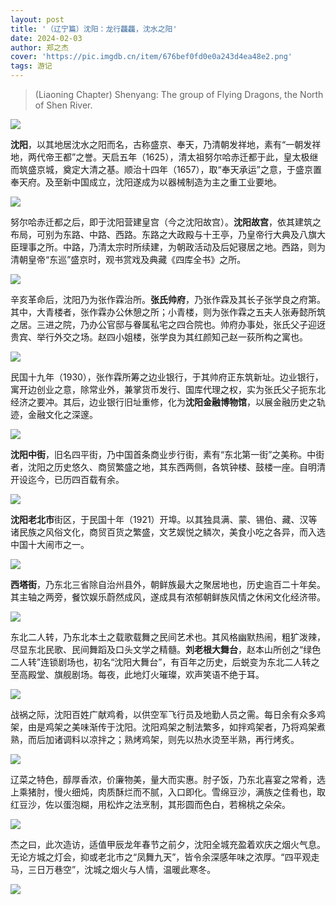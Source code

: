 ```yaml
---
layout: post
title: '（辽宁篇）沈阳：龙行龘龘，沈水之阳'
date: 2024-02-03
author: 郑之杰
cover: 'https://pic.imgdb.cn/item/676bef0fd0e0a243d4ea48e2.png'
tags: 游记
---
```


> (Liaoning Chapter) Shenyang: The group of Flying Dragons, the North of Shen River.

![](https://pic.imgdb.cn/item/676bef0fd0e0a243d4ea48e2.png)

**沈阳**，以其地居沈水之阳而名，古称盛京、奉天，乃清朝发祥地，素有“一朝发祥地，两代帝王都”之誉。天启五年（1625），清太祖努尔哈赤迁都于此，皇太极继而筑盛京城，奠定大清之基。顺治十四年（1657），取“奉天承运”之意，于盛京置奉天府。及至新中国成立，沈阳遂成为以器械制造为主之重工业要地。

![](https://pic.imgdb.cn/item/676bf1eed0e0a243d4ea4ab5.png)

努尔哈赤迁都之后，即于沈阳营建皇宫（今之沈阳故宫）。**沈阳故宫**，依其建筑之布局，可别为东路、中路、西路。东路之大政殿与十王亭，乃皇帝行大典及八旗大臣理事之所。中路，乃清太宗时所续建，为朝政活动及后妃寝居之地。西路，则为清朝皇帝“东巡”盛京时，观书赏戏及典藏《四库全书》之所。

![](https://pic.imgdb.cn/item/676bf24cd0e0a243d4ea4ac4.png)

辛亥革命后，沈阳乃为张作霖治所。**张氏帅府**，乃张作霖及其长子张学良之府第。其中，大青楼者，张作霖办公休憩之所；小青楼，则为张作霖之五夫人张寿懿所筑之居。三进之院，乃办公官邸与眷属私宅之四合院也。帅府办事处，张氏父子迎迓贵宾、举行外交之场。赵四小姐楼，张学良为其红颜知己赵一荻所构之寓也。

![](https://pic.imgdb.cn/item/676bf22cd0e0a243d4ea4ac2.png)

民国十九年（1930），张作霖所筹之边业银行，于其帅府正东筑新址。边业银行，寓开边创业之意，除常业外，兼掌货币发行、国库代理之权，实为张氏父子扼东北经济之要冲。其后，边业银行旧址重修，化为**沈阳金融博物馆**，以展金融历史之轨迹，金融文化之深邃。

![](https://pic.imgdb.cn/item/676bf1f0d0e0a243d4ea4ab7.png)

**沈阳中街**，旧名四平街，乃中国首条商业步行街，素有“东北第一街”之美称。中街者，沈阳之历史悠久、商贸繁盛之地，其东西两侧，各筑钟楼、鼓楼一座。自明清开设迄今，已历四百载有余。

![](https://pic.imgdb.cn/item/676bf1efd0e0a243d4ea4ab6.png)

**沈阳老北市**街区，于民国十年（1921）开埠。以其独具满、蒙、锡伯、藏、汉等诸民族之风俗文化，商贸百货之繁盛，文艺娱悦之鳞次，美食小吃之各异，而入选中国十大闹市之一。

![](https://pic.imgdb.cn/item/676bf22bd0e0a243d4ea4ac1.png)

**西塔街**，乃东北三省除自治州县外，朝鲜族最大之聚居地也，历史逾百二十年矣。其主轴之两旁，餐饮娱乐蔚然成风，遂成具有浓郁朝鲜族风情之休闲文化经济带。

![](https://pic.imgdb.cn/item/676bf1eed0e0a243d4ea4ab4.png)

东北二人转，乃东北本土之载歌载舞之民间艺术也。其风格幽默热闹，粗犷泼辣，尽显东北民歌、民间舞蹈及口头文学之精髓。**刘老根大舞台**，赵本山所创之“绿色二人转”连锁剧场也，初名“沈阳大舞台”，有百年之历史，后蜕变为东北二人转之至高殿堂、旗舰剧场。每夜，此地灯火璀璨，欢声笑语不绝于耳。

![](https://pic.imgdb.cn/item/676bf24dd0e0a243d4ea4ac6.png)

战祸之际，沈阳百姓广献鸡肴，以供空军飞行员及地勤人员之需。每日余有众多鸡架，由是鸡架之美味渐传于沈阳。沈阳鸡架之制法繁多，如拌鸡架者，乃将鸡架煮熟，而后加诸调料以凉拌之；熟烤鸡架，则先以热水烫至半熟，再行烤炙。

![](https://pic.imgdb.cn/item/676bf1f0d0e0a243d4ea4ab8.png)

辽菜之特色，醇厚香浓，价廉物美，量大而实惠。肘子饭，乃东北喜宴之常肴，选上乘猪肘，慢火细炖，肉质酥烂而不腻，入口即化。雪绵豆沙，满族之佳肴也，取红豆沙，佐以蛋泡糊，用松炸之法烹制，其形圆而色白，若棉桃之朵朵。

![](https://pic.imgdb.cn/item/676bf22ad0e0a243d4ea4ac0.png)

杰之曰，此次造访，适值甲辰龙年春节之前夕，沈阳全城充盈着欢庆之烟火气息。无论方城之灯会，抑或老北市之“凤舞九天”，皆令余深感年味之浓厚。“四平观走马，三日万巷空”，沈城之烟火与人情，温暖此寒冬。

![](https://pic.imgdb.cn/item/676bf24cd0e0a243d4ea4ac5.png)
